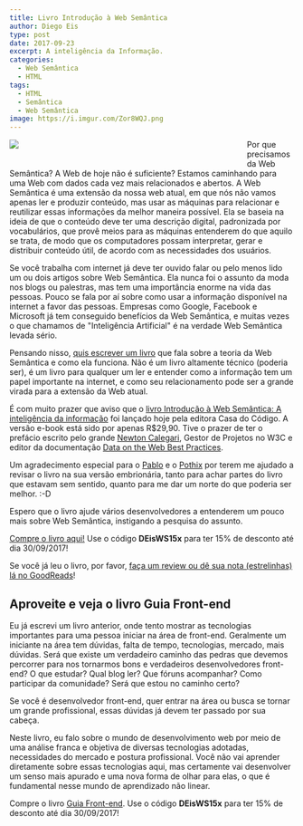 ```yaml
---
title: Livro Introdução à Web Semântica
author: Diego Eis
type: post
date: 2017-09-23
excerpt: A inteligência da Informação.
categories:
  - Web Semântica
  - HTML
tags:
  - HTML
  - Semântica
  - Web Semântica
image: https://i.imgur.com/Zor8WQJ.png
---
```


<span style="float: left; margin:0 20px 20px 0; width: 400px">![](https://i.imgur.com/Vto4B24.jpg)</span>

Por que precisamos da Web Semântica? A Web de hoje não é suficiente? Estamos caminhando para uma Web com dados cada vez mais relacionados e abertos. A Web Semântica é uma extensão da nossa web atual, em que nós não vamos apenas ler e produzir conteúdo, mas usar as máquinas para relacionar e reutilizar essas informações da melhor maneira possível. Ela se baseia na ideia de que o conteúdo deve ter uma descrição digital, padronizada por vocabulários, que provê meios para as máquinas entenderem do que aquilo se trata, de modo que os computadores possam interpretar, gerar e distribuir conteúdo útil, de acordo com as necessidades dos usuários.

Se você trabalha com internet já deve ter ouvido falar ou pelo menos lido um ou dois artigos sobre Web Semântica. Ela nunca foi o assunto da moda nos blogs ou palestras, mas tem uma importância enorme na vida das pessoas. Pouco se fala por aí sobre como usar a informação disponível na internet a favor das pessoas. Empresas como Google, Facebook e Microsoft já tem conseguido benefícios da Web Semântica, e muitas vezes o que chamamos de "Inteligência Artificial" é na verdade Web Semântica levada sério.

Pensando nisso, [quis escrever um livro](http://bit.ly/livro-web-semantica) que fala sobre a teoria da Web Semântica e como ela funciona. Não é um livro altamente técnico (poderia ser), é um livro para qualquer um ler e entender como a informação tem um papel importante na internet, e como seu relacionamento pode ser a grande virada para a extensão da Web atual.

É com muito prazer que aviso que o [livro Introdução à Web Semântica: A inteligência da informação](http://bit.ly/livro-web-semantica) foi lançado hoje pela editora Casa do Código. A versão e-book está sido por apenas R$29,90. 
Tive o prazer de ter o prefácio escrito pelo grande [Newton Calegari](https://twitter.com/newtoncalegari), Gestor de Projetos no W3C e editor da documentação [Data on the Web Best Practices](https://www.w3.org/TR/dwbp/).

Um agradecimento especial para o [Pablo](https://twitter.com/phsilbr) e o [Pothix](https://pothix.com/) por terem me ajudado a revisar o livro na sua versão embrionária, tanto para achar partes do livro que estavam sem sentido, quanto para me dar um norte do que poderia ser melhor. :-D

Espero que o livro ajude vários desenvolvedores a entenderem um pouco mais sobre Web Semântica, instigando a pesquisa do assunto.

[Compre o livro aqui!](http://bit.ly/livro-web-semantica) Use o código **DEisWS15x** para ter 15% de desconto até dia 30/09/2017!

Se você já leu o livro, por favor, [faça um review ou dê sua nota (estrelinhas) lá no GoodReads](http://bit.ly/livro-web-semantica-goodreads)!

## Aproveite e veja o livro Guia Front-end
Eu já escrevi um livro anterior, onde tento mostrar as tecnologias importantes para uma pessoa iniciar na área de front-end. Geralmente um iniciante na área tem dúvidas, falta de tempo, tecnologias, mercado, mais dúvidas. Será que existe um verdadeiro caminho das pedras que devemos percorrer para nos tornarmos bons e verdadeiros desenvolvedores front-end? O que estudar? Qual blog ler? Que fóruns acompanhar? Como participar da comunidade? Será que estou no caminho certo?

Se você é desenvolvedor front-end, quer entrar na área ou busca se tornar um grande profissional, essas dúvidas já devem ter passado por sua cabeça.

Neste livro, eu falo sobre o mundo de desenvolvimento web por meio de uma análise franca e objetiva de diversas tecnologias adotadas, necessidades do mercado e postura profissional. Você não vai aprender diretamente sobre essas tecnologias aqui, mas certamente vai desenvolver um senso mais apurado e uma nova forma de olhar para elas, o que é fundamental nesse mundo de aprendizado não linear.

Compre o livro [Guia Front-end](https://www.casadocodigo.com.br/products/livro-guia-frontend). Use o código **DEisWS15x** para ter 15% de desconto até dia 30/09/2017!
